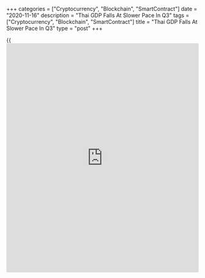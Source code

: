 +++
categories = ["Cryptocurrency", "Blockchain", "SmartContract"]
date = "2020-11-16"
description = "Thai GDP Falls At Slower Pace In Q3"
tags = ["Cryptocurrency", "Blockchain", "SmartContract"]
title = "Thai GDP Falls At Slower Pace In Q3"
type = "post"
+++

{{<iframe id="large-banner" src="https://www.bounty.group/#slide=2.0" width="100%" height="600" scrolling="no" style="border: 0px solid rgb(216, 221, 230); border-radius: 3px;">}}

Thailand's [economy][1] shrank at a slower pace in the third quarter,
the National Economic and Social Development Council, or NESDC, reported
Monday.

Gross domestic product fell 6.4 percent on a yearly basis in the third
quarter, slower than the 12.1 percent decline posted in the second
quarter. GDP was expected to shrink 8.6 percent.

On a quarterly basis, GDP expanded 6.5 percent, in contrast to a 9.9
percent fall in the preceding period. Economists had forecast a moderate
growth of 3.8 percent.

The government forecast the economy to grow within the range of 3.5 -
4.5 percent next year.

The headline inflation is expected to be in a range of 0.7 - 1.7 percent
and the current account tends to register a surplus of 2.6 percent of
GDP in 2021.

For comments and feedback [contact](https://www.playgroundfx.com/contact/): editorial@rtt[news](https://www.letsplayfx.com/blog/forex-news-website/).com

[Economic News][1]

 **What parts of the world are seeing the best (and worst) economic
performances lately? Click[here][2] to check out our [Econ Scorecard][2]
and find out! See up-to-the-moment [ranking](https://www.playgroundfx.com/blog/crypto-exchange-ranking/)s for the best and worst
performers in [GDP][3], [unemployment rate][4], [inflation][5] and much
more.**

   1. www.rtt[news](https://www.letsplayfx.com/blog/forex-news-website/).com/Content/EconomicNews.aspx
   2. www.rtt[news](https://www.letsplayfx.com/blog/forex-news-website/).com/economic-scorecard/world-rank/retail-sales/highest-performance.aspx
   3. www.rtt[news](https://www.letsplayfx.com/blog/forex-news-website/).com/economic-scorecard/world-rank/GDP/highest-performance.aspx
   4. www.rtt[news](https://www.letsplayfx.com/blog/forex-news-website/).com/economic-scorecard/world-rank/unemployment-rate/lowest-performance.aspx
   5. www.rtt[news](https://www.letsplayfx.com/blog/forex-news-website/).com/economic-scorecard/world-rank/CPI/highest-performance.aspx